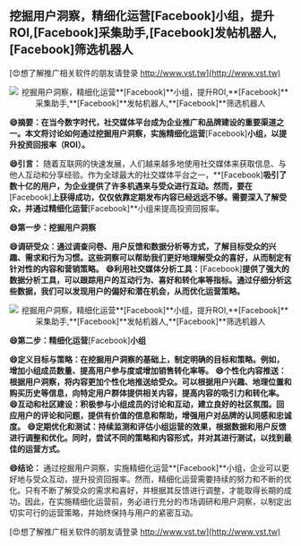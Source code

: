 ## **挖掘用户洞察，精细化运营**[Facebook]**小组，提升ROI,**[Facebook]**采集助手,**[Facebook]**发帖机器人,**[Facebook]**筛选机器人**

[😍想了解推广相关软件的朋友请登录 http://www.vst.tw](http://www.vst.tw)

 <center><img src="https://vst.tw/MP4/tuiguang/png/3.png" alt="挖掘用户洞察，精细化运营**[Facebook]**小组，提升ROI,**[Facebook]**采集助手,**[Facebook]**发帖机器人,**[Facebook]**筛选机器人"></center>

**😄摘要：在当今数字时代，社交媒体平台成为企业推广和品牌建设的重要渠道之一。本文将讨论如何通过挖掘用户洞察，实施精细化运营**[Facebook]**小组，以提升投资回报率（ROI）。**

**😄引言：**
随着互联网的快速发展，人们越来越多地使用社交媒体来获取信息、与他人互动和分享经验。作为全球最大的社交媒体平台之一，**[Facebook]**吸引了数十亿的用户，为企业提供了许多机遇来与受众进行互动。然而，要在**[Facebook]**上获得成功，仅仅依靠定期发布内容已经远远不够。需要深入了解受众，并通过精细化运营**[Facebook]**小组来提高投资回报率。

**😄第一步：挖掘用户洞察**

**😄调研受众：通过调查问卷、用户反馈和数据分析等方式，了解目标受众的兴趣、需求和行为习惯。这些洞察可以帮助我们更好地理解受众的喜好，从而制定有针对性的内容和营销策略。**
**😄利用社交媒体分析工具：**[Facebook]**提供了强大的数据分析工具，可以跟踪用户的互动行为、喜好和转化率等指标。通过仔细分析这些数据，我们可以发现用户的偏好和潜在机会，从而优化运营策略。**

 <center><img src="https://vst.tw/MP4/tuiguang/png/6.png" alt="挖掘用户洞察，精细化运营**[Facebook]**小组，提升ROI,**[Facebook]**采集助手,**[Facebook]**发帖机器人,**[Facebook]**筛选机器人"></center>

**😄第二步：精细化运营**[Facebook]**小组**

**😄定义目标与策略：在挖掘用户洞察的基础上，制定明确的目标和策略。例如，增加小组成员数量、提高用户参与度或增加销售转化率等。**
**😄个性化内容推送：根据用户洞察，将内容更加个性化地推送给受众。可以根据用户兴趣、地理位置和购买历史等信息，向特定用户群体提供相关内容，提高内容的吸引力和转化率。**
**😄互动和社区建设：积极参与小组成员的讨论和互动，建立良好的社区氛围。回应用户的评论和问题，提供有价值的信息和帮助，增强用户对品牌的认同感和忠诚度。**
**😄定期优化和测试：持续监测和评估小组运营的效果，根据数据和用户反馈进行调整和优化。同时，尝试不同的策略和内容形式，并对其进行测试，以找到最佳的运营方式。**

**😄结论：**
通过挖掘用户洞察，实施精细化运营**[Facebook]**小组，企业可以更好地与受众互动，提升投资回报率。然而，精细化运营需要持续的努力和不断的优化。只有不断了解受众的需求和喜好，并根据其反馈进行调整，才能取得长期的成功。因此，在实施精细化运营前，务必进行充分的市场调研和用户洞察，以制定出切实可行的运营策略，并始终保持与用户的紧密互动。

[😍想了解推广相关软件的朋友请登录 http://www.vst.tw](http://www.vst.tw)



